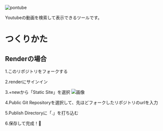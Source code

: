 ![pontube](https://hiracmc.github.io/pt/assets/Pontube.svg)

Youtubeの動画を検索して表示できるツールです。



# つくりかた
## Renderの場合
1.このリポジトリをフォークする

2.renderにサインイン

3.+newから「Static Site」を選択
![画像](https://hiracmc.github.io/assets/pt1.jpeg)

4.Public Git Repositoryを選択して、先ほどフォークしたリポジトリのurlを入力

5.Publish Directoryに「.」を打ち込む

6.保存して完成！🎉

